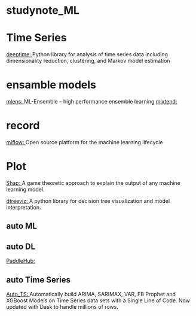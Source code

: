 # studynote_ML []()

# Time Series
[deeptime: ](https://github.com/deeptime-ml/deeptime) Python library for analysis of time series data including dimensionality reduction, clustering, and Markov model estimation

# ensamble models
[mlens: ](https://github.com/flennerhag/mlens) ML-Ensemble – high performance ensemble learning
[mlxtend: ](https://github.com/rasbt/mlxtend)


# record
[mlflow: ](https://github.com/mlflow/mlflow) Open source platform for the machine learning lifecycle

# Plot
[Shap: ](https://github.com/slundberg/shap) A game theoretic approach to explain the output of any machine learning model.

[dtreeviz: ](https://github.com/parrt/dtreeviz) A python library for decision tree visualization and model interpretation.

## auto ML


## auto DL
[PaddleHub: ](https://github.com/PaddlePaddle/PaddleHub)

## auto Time Series
[Auto_TS: ](https://github.com/AutoViML/Auto_TS) Automatically build ARIMA, SARIMAX, VAR, FB Prophet and XGBoost Models on Time Series data sets with a Single Line of Code. Now updated with Dask to handle millions of rows.
